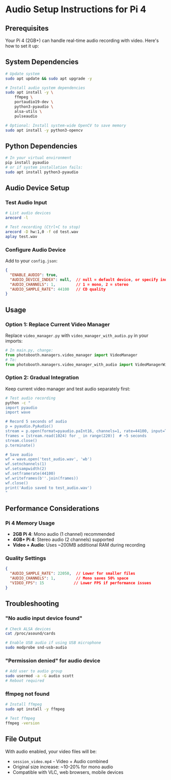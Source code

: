 # Audio Setup Instructions for Pi 4

## Prerequisites
Your Pi 4 (2GB+) can handle real-time audio recording with video. Here's how to set it up:

## System Dependencies
```bash
# Update system
sudo apt update && sudo apt upgrade -y

# Install audio system dependencies
sudo apt install -y \
    ffmpeg \
    portaudio19-dev \
    python3-pyaudio \
    alsa-utils \
    pulseaudio

# Optional: Install system-wide OpenCV to save memory
sudo apt install -y python3-opencv
```

## Python Dependencies
```bash
# In your virtual environment
pip install pyaudio
# or if system installation fails:
sudo apt install python3-pyaudio
```

## Audio Device Setup

### Test Audio Input
```bash
# List audio devices
arecord -l

# Test recording (Ctrl+C to stop)
arecord -D hw:1,0 -f cd test.wav
aplay test.wav
```

### Configure Audio Device
Add to your `config.json`:
```json
{
  "ENABLE_AUDIO": true,
  "AUDIO_DEVICE_INDEX": null,  // null = default device, or specify index
  "AUDIO_CHANNELS": 1,         // 1 = mono, 2 = stereo
  "AUDIO_SAMPLE_RATE": 44100   // CD quality
}
```

## Usage

### Option 1: Replace Current Video Manager
Replace `video_manager.py` with `video_manager_with_audio.py` in your imports:

```python
# In main.py, change:
from photobooth.managers.video_manager import VideoManager
# To:
from photobooth.managers.video_manager_with_audio import VideoManagerWithAudio as VideoManager
```

### Option 2: Gradual Integration
Keep current video manager and test audio separately first:

```bash
# Test audio recording
python -c "
import pyaudio
import wave

# Record 5 seconds of audio
p = pyaudio.PyAudio()
stream = p.open(format=pyaudio.paInt16, channels=1, rate=44100, input=True, frames_per_buffer=1024)
frames = [stream.read(1024) for _ in range(220)]  # ~5 seconds
stream.close()
p.terminate()

# Save audio
wf = wave.open('test_audio.wav', 'wb')
wf.setnchannels(1)
wf.setsampwidth(2)
wf.setframerate(44100)
wf.writeframes(b''.join(frames))
wf.close()
print('Audio saved to test_audio.wav')
"
```

## Performance Considerations

### Pi 4 Memory Usage
- **2GB Pi 4**: Mono audio (1 channel) recommended
- **4GB+ Pi 4**: Stereo audio (2 channels) supported
- **Video + Audio**: Uses ~200MB additional RAM during recording

### Quality Settings
```json
{
  "AUDIO_SAMPLE_RATE": 22050,  // Lower for smaller files
  "AUDIO_CHANNELS": 1,         // Mono saves 50% space
  "VIDEO_FPS": 15             // Lower FPS if performance issues
}
```

## Troubleshooting

### "No audio input device found"
```bash
# Check ALSA devices
cat /proc/asound/cards

# Enable USB audio if using USB microphone
sudo modprobe snd-usb-audio
```

### "Permission denied" for audio device
```bash
# Add user to audio group
sudo usermod -a -G audio scott
# Reboot required
```

### ffmpeg not found
```bash
# Install ffmpeg
sudo apt install -y ffmpeg

# Test ffmpeg
ffmpeg -version
```

## File Output
With audio enabled, your video files will be:
- `session_video.mp4` - Video + Audio combined
- Original size increase: ~10-20% for mono audio
- Compatible with VLC, web browsers, mobile devices